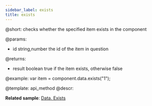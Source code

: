 ```yaml
---
sidebar_label: exists
title: exists
---          
```


@short: checks whether the specified item exists in the component

@params:
- id 			string,number			the id of the item in question

@returns:
- result		boolean				true if the item exists, otherwise false

@example:
var item = component.data.exists("1"); 


@template:	api_method
@descr:

**Related sample**: [Data. Exists](https://snippet.dhtmlx.com/2ekntrbk)